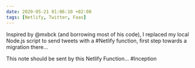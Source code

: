 ```yaml
---
date: 2020-05-21 01:06:10 +02:00
tags: [Netlify, Twitter, Faas]
---
```


Inspired by @mxbck (and borrowing most of his code), I replaced my local Node.js script to send tweets with a #Netlify function, first step towards a migration there…

This note should be sent by this Netlify Function… #Inception
